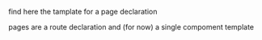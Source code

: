 find here the tamplate for a page declaration

pages are a route declaration and (for now) a single compoment template
